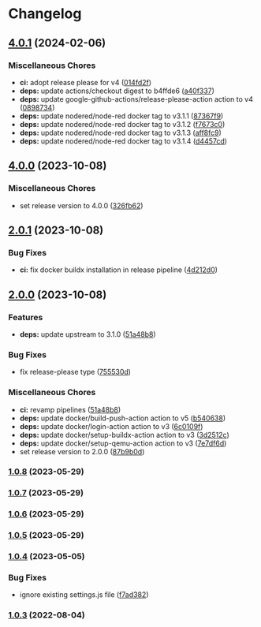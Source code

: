 # Changelog


## [4.0.1](https://github.com/muhlba91/node-red-container/compare/v4.0.0...v4.0.1) (2024-02-06)


### Miscellaneous Chores

* **ci:** adopt release please for v4 ([014fd2f](https://github.com/muhlba91/node-red-container/commit/014fd2f74d2f8176987b6446d4379ab36d255fae))
* **deps:** update actions/checkout digest to b4ffde6 ([a40f337](https://github.com/muhlba91/node-red-container/commit/a40f337b6e9f5b94d8181c1964f5b31c19bab2ce))
* **deps:** update google-github-actions/release-please-action action to v4 ([0898734](https://github.com/muhlba91/node-red-container/commit/08987341d65fdcb2b1d79120bd36fcf23c3476f6))
* **deps:** update nodered/node-red docker tag to v3.1.1 ([87367f9](https://github.com/muhlba91/node-red-container/commit/87367f9b9c263577264397268f6ac16b5b55a0e9))
* **deps:** update nodered/node-red docker tag to v3.1.2 ([f7673c0](https://github.com/muhlba91/node-red-container/commit/f7673c0c3eb22289669c5e187d2671ece022a9d5))
* **deps:** update nodered/node-red docker tag to v3.1.3 ([aff8fc9](https://github.com/muhlba91/node-red-container/commit/aff8fc9131ce105f0eaebc0494fddf6a9c90638b))
* **deps:** update nodered/node-red docker tag to v3.1.4 ([d4457cd](https://github.com/muhlba91/node-red-container/commit/d4457cd52ced8ddeebe736099dd9c864b2fd9f2c))

## [4.0.0](https://github.com/muhlba91/node-red-container/compare/v2.0.1...v4.0.0) (2023-10-08)


### Miscellaneous Chores

* set release version to 4.0.0 ([326fb62](https://github.com/muhlba91/node-red-container/commit/326fb62fb73192a17244402ef1c477ab88703924))

## [2.0.1](https://github.com/muhlba91/node-red-container/compare/v2.0.0...v2.0.1) (2023-10-08)


### Bug Fixes

* **ci:** fix docker buildx installation in release pipeline ([4d212d0](https://github.com/muhlba91/node-red-container/commit/4d212d01a48fb856d2295f1f1e417d7f665823d3))

## [2.0.0](https://github.com/muhlba91/node-red-container/compare/v1.0.8...v2.0.0) (2023-10-08)


### Features

* **deps:** update upstream to 3.1.0 ([51a48b8](https://github.com/muhlba91/node-red-container/commit/51a48b8a5d9fa8857d61804dc8ffb48f5906a374))


### Bug Fixes

* fix release-please type ([755530d](https://github.com/muhlba91/node-red-container/commit/755530dc8caa8df9c4bd97fb8930655d204ef65e))


### Miscellaneous Chores

* **ci:** revamp pipelines ([51a48b8](https://github.com/muhlba91/node-red-container/commit/51a48b8a5d9fa8857d61804dc8ffb48f5906a374))
* **deps:** update docker/build-push-action action to v5 ([b540638](https://github.com/muhlba91/node-red-container/commit/b540638ec55a619ede6e5d9c69a0a53927552511))
* **deps:** update docker/login-action action to v3 ([6c0109f](https://github.com/muhlba91/node-red-container/commit/6c0109fa79cae25567270f2f7e684c37f3bfa6df))
* **deps:** update docker/setup-buildx-action action to v3 ([3d2512c](https://github.com/muhlba91/node-red-container/commit/3d2512c14ebf774ebc92404f7b1e9667c35fdb96))
* **deps:** update docker/setup-qemu-action action to v3 ([7e7df6d](https://github.com/muhlba91/node-red-container/commit/7e7df6dd65355f5cc98ffd503a98cbc99d8e2d89))
* set release version to 2.0.0 ([87b9b0d](https://github.com/muhlba91/node-red-container/commit/87b9b0d3e4f208a2a31234590f90180435fedb79))

### [1.0.8](https://github.com/muhlba91/node-red-container/compare/container/node-red/v1.0.7...container/node-red/v1.0.8) (2023-05-29)

### [1.0.7](https://github.com/muhlba91/node-red-container/compare/container/node-red/v1.0.6...container/node-red/v1.0.7) (2023-05-29)

### [1.0.6](https://github.com/muhlba91/node-red-container/compare/container/node-red/v1.0.5...container/node-red/v1.0.6) (2023-05-29)

### [1.0.5](https://github.com/muhlba91/node-red-container/compare/container/node-red/v1.0.4...container/node-red/v1.0.5) (2023-05-29)

### [1.0.4](https://github.com/muhlba91/node-red-container/compare/container/node-red/v1.0.3...container/node-red/v1.0.4) (2023-05-05)


### Bug Fixes

* ignore existing settings.js file ([f7ad382](https://github.com/muhlba91/node-red-container/commit/f7ad38230771bed39ae2f59a134818e36ed9dfb8))

### [1.0.3](https://github.com/muhlba91/node-red-container/compare/container/node-red/v1.0.2...container/node-red/v1.0.3) (2022-08-04)
